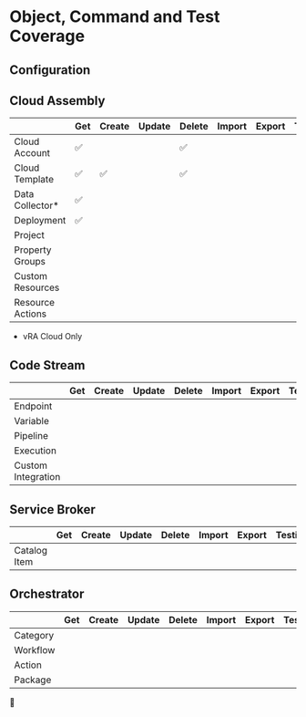 
# Object, Command and Test Coverage

## Configuration

<!-- |                  | Get | Create | Update | Delete | Import | Export | Testing |
|------------------|------------------|------------------|------------------|------------------|------------------|------------------|------------------|
| Cloud Account    |:white_check_mark:|                  |                  |:white_check_mark:|                  |                  |                  | -->



## Cloud Assembly

|                  | Get | Create | Update | Delete | Import | Export | Testing |
|------------------|------------------|------------------|------------------|------------------|------------------|------------------|------------------|
| Cloud Account    |:white_check_mark:|                  |                  |:white_check_mark:|                  |                  |                  |
| Cloud Template   |:white_check_mark:|:white_check_mark:|                  |:white_check_mark:|                  |                  |                  |
| Data Collector*  |:white_check_mark:|                  |                  |                  |                  |                  |                  |
| Deployment       |:white_check_mark:|                  |                  |                  |                  |                  |                  |
| Project          |                  |                  |                  |                  |                  |                  |                  |
| Property Groups  |                  |                  |                  |                  |                  |                  |                  |
| Custom Resources |                  |                  |                  |                  |                  |                  |                  |
| Resource Actions |                  |                  |                  |                  |                  |                  |                  |

* vRA Cloud Only
## Code Stream

|                    | Get | Create | Update | Delete | Import | Export | Testing |
|--------------------|-----|--------|--------|--------|--------|--------|---------|
| Endpoint           |                  |                  |                  |                  |                  |                  |                  |
| Variable           |                  |                  |                  |                  |                  |                  |                  |
| Pipeline           |                  |                  |                  |                  |                  |                  |                  |
| Execution          |                  |                  |                  |                  |                  |                  |                  |
| Custom Integration |                  |                  |                  |                  |                  |                  |                  |

## Service Broker

|                    | Get | Create | Update | Delete | Import | Export | Testing |
|--------------------|-----|--------|--------|--------|--------|--------|---------|
| Catalog Item |                  |                  |                  |                  |                  |                  |                  |

## Orchestrator

|           | Get | Create | Update | Delete | Import | Export | Testing |
|-----------|-----|--------|--------|--------|--------|--------|---------|
| Category  |                  |                  |                  |                  |                  |                  |                  |
| Workflow  |                  |                  |                  |                  |                  |                  |                  |
| Action    |                  |                  |                  |                  |                  |                  |                  |
| Package   |                  |                  |                  |                  |                  |                  |                  |


:no_entry_sign: